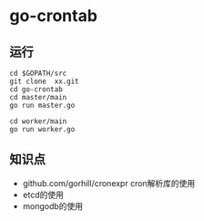 # go-crontab

## 运行
```
cd $GOPATH/src
git clone  xx.git
cd go-crontab
cd master/main
go run master.go

cd worker/main
go run worker.go
```

## 知识点
- github.com/gorhill/cronexpr cron解析库的使用
- etcd的使用
- mongodb的使用